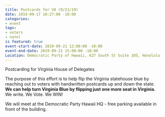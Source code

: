 ```yaml
---
title: Postcards for VA (9/21/19)
date: 2019-09-17 10:27:00 -10:00
categories:
- event
tags:
- voters
- natel
is featured: true
event-start-date: 2019-09-21 12:00:00 -10:00
event-end-date: 2019-09-21 15:00:00 -10:00
Location: Democratic Party of Hawaii, 627 South St Suite 105, Honolulu
---
```


Postcarding for Virginia House of Delegates

The purpose of this effort is to help flip the Virginia statehouse blue by reaching out to voters with handwritten postcards up and down the state. **We can help turn Virginia Blue by flipping just one more seat in Virginia.**  We write. We Vote. We WIN!

We will meet at the Democratic Party Hawaii HQ - free parking available in front of the building.



